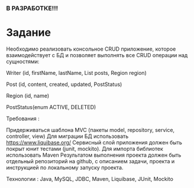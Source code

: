 ### В РАЗРАБОТКЕ!!!
# Задание
Необходимо реализовать консольное CRUD приложение, которое взаимодействует с БД и позволяет выполнять все CRUD операции над сущностями:

Writer (id, firstName, lastName, List posts, Region region)

Post (id, content, created, updated, PostStatus)

Region (id, name)

PostStatus(enum ACTIVE, DELETED)

Требования :

Придерживаться шаблона MVC (пакеты model, repository, service, controller, view)
Для миграции БД использовать https://www.liquibase.org/
Сервисный слой приложения должен быть покрыт юнит тестами (junit, mockito).
Для импорта библиотек использовать Maven
Результатом выполнения проекта должен быть отдельный репозиторий на github, с описанием задачи, проекта и инструкцией по локальному запуску проекта.

Технологии : Java, MySQL, JDBC, Maven, Liquibase, JUnit, Mockito